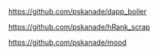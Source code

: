 https://github.com/pskanade/dapp_boiler

https://github.com/pskanade/hRank_scrap

https://github.com/pskanade/mood

